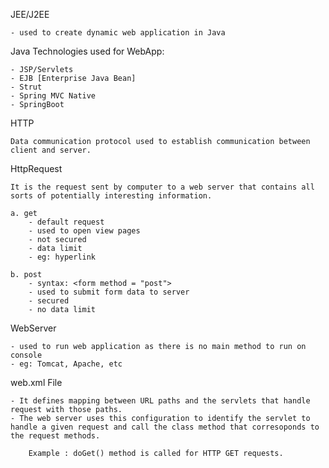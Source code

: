 JEE/J2EE

    - used to create dynamic web application in Java

Java Technologies used for WebApp:

    - JSP/Servlets
    - EJB [Enterprise Java Bean]
    - Strut
    - Spring MVC Native
    - SpringBoot

HTTP

    Data communication protocol used to establish communication between client and server.

HttpRequest

    It is the request sent by computer to a web server that contains all sorts of potentially interesting information.

    a. get
        - default request
        - used to open view pages
        - not secured
        - data limit
        - eg: hyperlink

    b. post
        - syntax: <form method = "post">
        - used to submit form data to server
        - secured
        - no data limit

WebServer

    - used to run web application as there is no main method to run on console
    - eg: Tomcat, Apache, etc

web.xml File

    - It defines mapping between URL paths and the servlets that handle request with those paths.
    - The web server uses this configuration to identify the servlet to handle a given request and call the class method that corresoponds to the request methods.

        Example : doGet() method is called for HTTP GET requests.